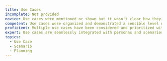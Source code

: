 ```yaml
---
title: Use Cases
incomplete: Not provided
novice: Use cases were mentioned or shown but it wasn't clear how they informed the design.
competent: Use cases were organized and demonstrated a sensible level of detail for the project. At least some connections were made between use cases and design decisions. Research evidence is provided to support the use cases.
proficient: Multiple use cases have been considered and prioritized with alternate flows in mind. Design decisions are thorougly informed by use cases. Research evidence strongly supports the use cases.
expert: Use cases are seamlessly integrated with personas and scenarios. They have been prioritized in accordance with user, business, and technical goals. The use cases help make it clear what needs to be built and why.
topics:
  - Use Case
  - Scenario
  - Planning
---
```

